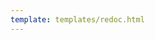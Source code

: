 ```yaml
---
template: templates/redoc.html
---
```


<redoc spec-url={{base_path}}/apis/restapis/approvals.yaml></redoc>
<script src="https://cdn.jsdelivr.net/npm/redoc@next/bundles/redoc.standalone.js"> </script>